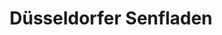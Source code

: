 ---
title: "Düsseldorfer Senfladen"
url: /duesseldorf/duesseldorfer-senfladen/
shop: Lebensmittel
---